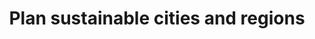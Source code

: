 ---
title: Plan sustainable cities and regions
description: Digital planning support systems to shape sustainable mobility and liveable spaces.
ogimage: /images/index/heatmap-muc-1.webp
header:
  layout: video
  video_bg: "/images/index/video.png"
  video: "/video/Plan4Better Video Draft Cropped.mp4"
sections:
  - order: 1
    plan_section:
      background_color_content: default
      title: "You can plan with us."
      description: "By merging urban and traffic planning, we enable the development of livable spaces and sustainable mobility."
      button:
        url: "#"
        label: "Discover Solutions"
      img: "/images/index/mockup_bridge.png"
  - order: 2
    brand_slider:
      slider_img:
      - logo: "images/index/logo_werk1.webp"
      - logo: "/images/index/freiburg_logo.webp"
      - logo: "/images/index/mobidata_bw.webp"
      - logo: "/images/index/logo-tum.webp"
      - logo: "/images/index/logo_lhm.webp"
      - logo: "/images/index/logo_freising.webp"
      - logo: "/images/index/logo_ffb.webp"
      - logo: "/images/index/logo_munichways.webp"
      - logo: "/images/index/logo_xpreneurs.webp"
      - logo: "/images/index/GST_RGB.webp"
  - order: 3
    planing_section:
      background_color_content: default
      title: "Planning the city of tomorrow today."
      planing_items:
      - icon: "/images/index/plan-icon-front-1.png"
        iconBack: "/images/index/plan-icon-back-1.png"
        title: "Fact-based accessibility analysis"
        text: "With the help of numerous accessibility indicators, such as isochrones and heat maps, you can use GOAT to quickly and user-friendly analyze the current status and develop suitable measures based on scenarios."
      - icon: "/images/index/plan-icon-front-2.png"
        iconBack: "/images/index/plan-icon-back-2.png"
        title: "Investigation of infrastructural changes"
        text: "GOAT allows you to model a variety of new path connections, points of interest or buildings. This allows you to determine the best location for new infrastructure."
      - icon: "/images/index/plan-icon-front-3.png"
        iconBack: "/images/index/plan-icon-back-3.png"
        title: "Processing of complex data"
        text: "In GOAT, a wide range of spatial data such as buildings, population densities, land use and road networks can be visualized. In addition, environmental and emission data can be displayed."
      - icon: "/images/index/plan-icon-front-4.png"
        iconBack: "/images/index/plan-icon-back-4.png"
        title: "Individual advice on mobility concepts"
        text: "We support you in the best possible implementation of your project through workshops and training courses, implementation of individual functions (e.g. accessibility check, school route check) and consulting services."
  - order: 4
    action_section:
      background_color_content: secondary
      heading: "Entdecken Sie GOAT in Action"
      slider_item:
      - videoURL: "https://player.vimeo.com/video/311550100?autoplay=1&loop=1&autopause=0"
        title: "Scenario Bridge"
        sub_title: "Interactive change of the network"
        button:
          url: "#"
          label: "Learn more"  
      - videoURL: "https://player.vimeo.com/video/411721219?autoplay=1&loop=1&autopause=0"
        title: "Location Planning"
        sub_title: "Finding the ideal location for a new bike sharing station"
        button:
          url: "#"
          label: "Learn more"  
      - videoURL: "https://player.vimeo.com/video/311547681?autoplay=1&loop=1&autopause=0"
        title: "Calculating Walking Isochrones"
        sub_title: "Calculation of travel-time isochrones"
        button:
          url: "#"
          label: "Learn more"  
      - videoURL: "https://player.vimeo.com/video/370382250?autoplay=1&loop=1&autopause=0"
        title: "Calculation of Multi-Isochrones"
        sub_title: "Assessing how good a neighboorhood is served with certain amenities"
        button:
          url: "#"
          label: "Learn more"  
      - videoURL: "https://player.vimeo.com/video/311550100?autoplay=1&loop=1&autopause=0"
        title: "Visualize extensive spatial data"
        sub_title: "Visualization of numerous datasets, such as land use, noise levels and accident numbers"
        button:
          url: "#"
          label: "Learn more"  
      action_list_item:
      - title: "Immediate start-up"
        icon: "/images/index/timer-thin.png"
      - title: "Intuitive user interface"
        icon: "/images/index/user-check.png"
      - title: "Integrated urban and traffic planning"
        icon: "/images/index/Stadt-Verkehr.png"
      - title: "Increased in-house competencies"
        icon: "/images/index/Gesteigerte-Inhouse-Kompetenzen.png"
      - title: "Better investments"
        icon: "/images/index/Bessere-Investments.png"
  - order: 5
    smart_tools_section:
      background_color_content: default
      title: "Smart tools for the smart and sustainable city."
      action_items:
      - name: "GOAT"
        img: "/images/index/Product-GOAT.png"
        title: "Do you want to carry out your own planning?"
        description: "GOAT is our cloud-based planning software that supports you in promoting sustainable mobility with interactive accessibility analyzes and scenario developments."
        button:
          background_color_content: default
          url: "/goat/"
          label: "GOAT Subscription"
      - name: "advisory"
        img: "/images/index/Product-Beratung.png"
        title: "Are you looking for professional advice?"
        description: "Our diverse team from different disciplines will be happy to advise you on innovative mobility concepts and individual problem solutions."
        button:
          background_color_content: secondary
          url: "/contact/"
          label: "Contact us"
      - name: "WEB-GIS"
        img: "/images/index/Product-Web-GIS.png"
        title: "Are you interested in other GIS tools?"
        description: "We offer software solutions that you can use to create personalized map services, for example as an information tool for citizens or readers."
        button:
          background_color_content: secondary
          url: "/contact/"
          label: "Contact us"
  - order: 6
    contact_section:
      background_color_content: secondary
      title: "Are you interested?"
      button:
        url: "/contact/"
        label: "Contact us."
  - order: 7
    award_section:
      background_color_content: default
      heading: awards
      items:
      - logo: "/images/top-50-startups-2021-siegel.png"
        url: https://www.top50startups.de/start-ups/ranking/2021
      - logo: "/images/index/innovationspreis.webp"
        url: https://muenchen.digital/blog/innovationspreis-2021/
      - logo: "/images/index/bitkom_award.webp"
        url: https://www.bitkom.org/Presse/Presseinformation/Plan4Better-Gewinner-Smart-City-Startup-Award-2021
      - logo: "/images/index/gruendungspreis_new.webp"
        url: https://www.de.digital/DIGITAL/Redaktion/DE/Gruenderwettbewerb/Meldungen/2021/GW_Preisverleihung_Sommerrunde.html
  - order: 8
    development_goals_section:
      background_color_content: default
      heading: Sustainable Development Goals
      text: With our planning tool GOAT we address the following SDGs.
      items:
      - logo: "/images/index/SDG3.webp"
        url: "/mission"
      - logo: "/images/index/SDG4.webp"
        url: "/mission"
      - logo: "/images/index/SDG9.webp"
        url: "/mission"
      - logo: "/images/index/SDG11.webp"
        url: "/mission"
      - logo: "/images/index/SDG13.webp"
        url: "/mission"
  - order: 9
    blog_section:
      background_color_content: default
      heading: News
      twitter_timeline: 'https://twitter.com/plan4better?ref_src=twsrc%5Etfw'
      linkedin_feed: 'https://www.linkedin.com/embed/feed/update/urn:li:share:6902248136526675968'

  - order: 10
    funded_section:
      background_color_content: default
      heading: Funded by
      text: The development of GOAT is funded by the BMDV from November 2021 to October 2024 as part of the mFUND initiative (funding line 2).
      items:
      - logo: "/images/index/logo-mfund.webp"
      - logo: "/images/index/BMDV_Logo.webp"
        text: 'Funded by:'
        text2: due to a resolution of the German Bundestag
---